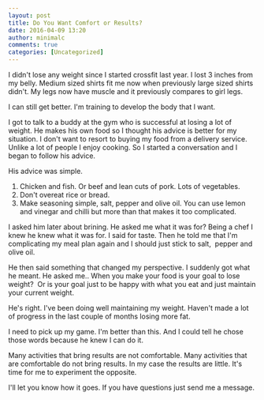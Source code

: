 ```yaml
---
layout: post
title: Do You Want Comfort or Results?
date: 2016-04-09 13:20
author: minimalc
comments: true
categories: [Uncategorized]
---
```

I didn't lose any weight since I started crossfit last year. I lost 3 inches from my belly. Medium sized shirts fit me now when previously large sized shirts didn't. My legs now have muscle and it previously compares to girl legs.

I can still get better. I'm training to develop the body that I want.

I got to talk to a buddy at the gym who is successful at losing a lot of weight. He makes his own food so I thought his advice is better for my situation. I don't want to resort to buying my food from a delivery service. Unlike a lot of people I enjoy cooking. So I started a conversation and I began to follow his advice.

His advice was simple. 
1. Chicken and fish. Or beef and lean cuts of pork. Lots of vegetables.
2. Don't overeat rice or bread. 
3. Make seasoning simple, salt, pepper and olive oil. You can use lemon and vinegar and chilli but more than that makes it too complicated.

I asked him later about brining. He asked me what it was for? Being a chef I knew he knew what it was for. I said for taste. Then he told me that I'm complicating my meal plan again and I should just stick to salt,&nbsp; pepper and olive oil.

He then said something that changed my perspective. I suddenly got what he meant. 
He asked me.. When you make your food is your goal to lose weight?&nbsp; Or is your goal just to be happy with what you eat and just maintain your current weight.

He's right. I've been doing well maintaining my weight. Haven't made a lot of progress in the last couple of months losing more fat.

I need to pick up my game. I'm better than this. And I could tell he chose those words because he knew I can do it.

Many activities that bring results are not comfortable. Many activities that are comfortable do not bring results. In my case the results are little. It's time for me to experiment the opposite.

I'll let you know how it goes. If you have questions just send me a message.&nbsp;
